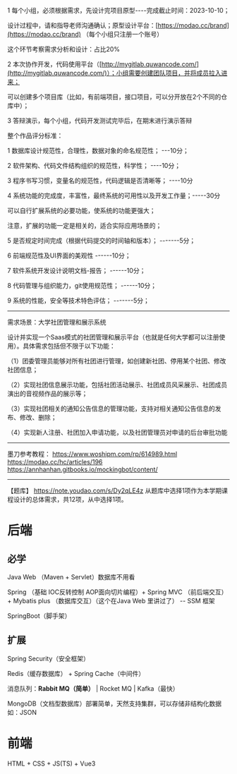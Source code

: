 1 每个小组，必须根据需求，先设计完项目原型----完成截止时间：2023-10-10；

设计过程中，请和指导老师沟通确认；原型设计平台：[https://modao.cc/brand](https://modao.cc/brand) （每个小组只注册一个账号）

这个环节考察需求分析和设计：占比20%

2 本次协作开发，代码使用平台（[http://mygitlab.quwancode.com/](http://mygitlab.quwancode.com/)）；小组需要创建团队项目，并将成员拉入进来；

可以创建多个项目库（比如，有前端项目，接口项目，可以分开放在2个不同的仓库中）；

3 答辩演示，每个小组，代码开发测试完毕后，在期末进行演示答辩

整个作品评分标准：

1 数据库设计规范性，合理性，数据对象的命名规范性； ---10分；

2 软件架构、代码文件结构组织的规范性，科学性； ----10分；

3 程序书写习惯，变量名的规范性，代码逻辑是否清晰等； ----10分

4 系统功能的完成度，丰富性，最终系统的可用性以及开发工作量；-----30分

可以自行扩展系统的必要功能，使系统的功能更强大；

注意，扩展的功能一定是相关的，适合实际应用场景的；

5 是否规定时间完成（根据代码提交的时间轴和版本）； -------5分；

6 前端规范性及UI界面的美观性 ------10分；

7 软件系统开发设计说明文档-报告； ------10分；

8 代码管理与组织能力，git使用规范性； ------10分；

9 系统的性能，安全等技术特色评估； -------5分；

---
需求场景：大学社团管理和展示系统

设计并实现一个Saas模式的社团管理和展示平台（也就是任何大学都可以注册使用）。具体需求包括但不限于以下功能：

（1）团委管理员能够对所有社团进行管理，如创建新社团、停用某个社团、修改社团信息；

（2）实现社团信息展示功能，包括社团活动展示、社团成员风采展示、社团成员演出的音视频作品的展示等；

（3）实现社团相关的通知公告信息的管理功能，支持对相关通知公告信息的发布、修改、删除；

（4）实现新人注册、社团加入申请功能，以及社团管理员对申请的后台审批功能

--- 
墨刀参考教程：
https://www.woshipm.com/rp/614989.html
https://modao.cc/hc/articles/196
https://annhanhan.gitbooks.io/mockingbot/content/

---
【题库】
https://note.youdao.com/s/Dy2qLE4z
从题库中选择1项作为本学期课程设计的总体需求，共12项，从中选择1项。

# 后端
## 必学
Java Web （Maven + Servlet）数据库不用看

Spring （基础 IOC反转控制 AOP面向切片编程）+ Spring MVC （前后端交互） + Mybatis plus （数据库交互）（这个在Java Web 里讲过了） -- SSM 框架

SpringBoot（脚手架）

## 扩展
Spring Security（安全框架）

Redis（缓存数据库） + Spring Cache（中间件）

消息队列：**Rabbit MQ（简单）** | Rocket MQ | Kafka（最快） 

MongoDB（文档型数据库）部署简单，天然支持集群，可以存储非结构化数据 如：JSON

# 前端
HTML + CSS + JS(TS) + Vue3

# 